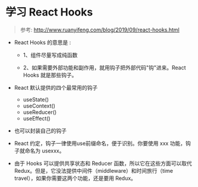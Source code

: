 # 学习 React Hooks

> 参考: http://www.ruanyifeng.com/blog/2019/09/react-hooks.html

- React Hooks 的意思是 :

  - 1、组件尽量写成纯函数

  - 2、如果需要外部功能和副作用，就用钩子把外部代码"钩"进来。React Hooks 就是那些钩子。

- React 默认提供的四个最常用的钩子

  - useState()
  - useContext()
  - useReducer()
  - useEffect()

- 也可以封装自己的钩子

- React 约定，钩子一律使用use前缀命名，便于识别。你要使用 xxx 功能，钩子就命名为 usexxx。

- 由于 Hooks 可以提供共享状态和 Reducer 函数，所以它在这些方面可以取代 Redux。但是，它没法提供中间件（middleware）和时间旅行（time travel），如果你需要这两个功能，还是要用 Redux。
